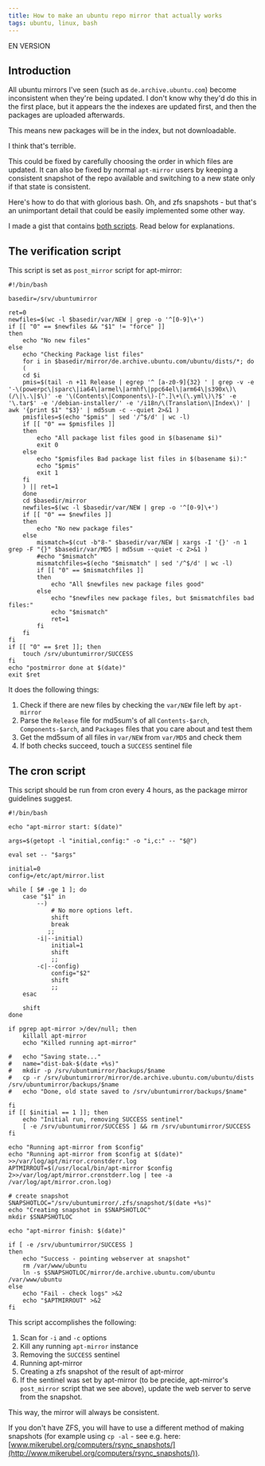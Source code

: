 ```yaml
---
title: How to make an ubuntu repo mirror that actually works
tags: ubuntu, linux, bash
---
```


EN VERSION

## Introduction

All ubuntu mirrors I've seen (such as `de.archive.ubuntu.com`) become inconsistent when they're being updated. I don't know why they'd do this in the first place, but it appears the the indexes are updated first, and then the packages are uploaded afterwards.

This means new packages will be in the index, but not downloadable.

I think that's terrible.

This could be fixed by carefully choosing the order in which files are updated. It can also be fixed by normal `apt-mirror` users by keeping a consistent snapshot of the repo available and switching to a new state only if that state is consistent.

Here's how to do that with glorious bash. Oh, and zfs snapshots - but that's an unimportant detail that could be easily implemented some other way.

I made a gist that contains [both scripts](https://gist.github.com/duk3luk3/8e3e88d6d77e7b6f089e00f7c1705612). Read below for explanations.

## The verification script

This script is set as `post_mirror` script for apt-mirror:

    #!/bin/bash
    
    basedir=/srv/ubuntumirror
    
    ret=0
    newfiles=$(wc -l $basedir/var/NEW | grep -o '^[0-9]\+')
    if [[ "0" == $newfiles && "$1" != "force" ]]
    then 
    	echo "No new files"
    else
    	echo "Checking Package list files"
    	for i in $basedir/mirror/de.archive.ubuntu.com/ubuntu/dists/*; do
    	(
    	cd $i
    	pmis=$(tail -n +11 Release | egrep '^ [a-z0-9]{32} ' | grep -v -e '-\(powerpc\|sparc\|ia64\|armel\|armhf\|ppc64el\|arm64\|s390x\)\(/\|\.\|$\)' -e '\(Contents\|Components\)-[^.]\+\(\.yml\)\?$' -e '\.tar$' -e '/debian-installer/' -e '/i18n/\(Translation\|Index\)' | awk '{print $1" "$3}' | md5sum -c --quiet 2>&1 )
    	pmisfiles=$(echo "$pmis" | sed '/^$/d' | wc -l)
    	if [[ "0" == $pmisfiles ]]
    	then
    		echo "All package list files good in $(basename $i)"
    		exit 0
    	else
    		echo "$pmisfiles Bad package list files in $(basename $i):"
    		echo "$pmis"
    		exit 1
    	fi
    	) || ret=1
    	done
    	cd $basedir/mirror
    	newfiles=$(wc -l $basedir/var/NEW | grep -o '^[0-9]\+')
    	if [[ "0" == $newfiles ]]
    	then
    		echo "No new package files"
    	else
    		mismatch=$(cut -b"8-" $basedir/var/NEW | xargs -I '{}' -n 1 grep -F "{}" $basedir/var/MD5 | md5sum --quiet -c 2>&1 )
    		#echo "$mismatch"
    		mismatchfiles=$(echo "$mismatch" | sed '/^$/d' | wc -l)
    		if [[ "0" == $mismatchfiles ]]
    		then
    			echo "All $newfiles new package files good"
    		else
    			echo "$newfiles new package files, but $mismatchfiles bad files:"
    			echo "$mismatch"
    			ret=1
    		fi
    	fi
    fi
    if [[ "0" == $ret ]]; then
    	touch /srv/ubuntumirror/SUCCESS
    fi
    echo "postmirror done at $(date)"
    exit $ret

It does the following things:

1. Check if there are new files by checking the `var/NEW` file left by `apt-mirror`
2. Parse the `Release` file for md5sum's of all `Contents-$arch`, `Components-$arch`, and `Packages` files that you care about and test them
3. Get the md5sum of all files in `var/NEW` from `var/MD5` and check them
4. If both checks succeed, touch a `SUCCESS` sentinel file

## The cron script

This script should be run from cron every 4 hours, as the package mirror guidelines suggest.

    #!/bin/bash
    
    echo "apt-mirror start: $(date)"
    
    args=$(getopt -l "initial,config:" -o "i,c:" -- "$@")
    
    eval set -- "$args"
    
    initial=0
    config=/etc/apt/mirror.list
    
    while [ $# -ge 1 ]; do
    	case "$1" in
    		--)
    		    # No more options left.
    		    shift
    		    break
    		   ;;
    		-i|--initial)
    			initial=1
    			shift
    			;;
    		-c|--config)
    			config="$2"
    			shift
    			;;
    	esac
    
    	shift
    done
    
    if pgrep apt-mirror >/dev/null; then
    	killall apt-mirror
    	echo "Killed running apt-mirror"
    
    #	echo "Saving state..."
    #	name="dist-bak-$(date +%s)"
    #	mkdir -p /srv/ubuntumirror/backups/$name
    #	cp -r /srv/ubuntumirror/mirror/de.archive.ubuntu.com/ubuntu/dists /srv/ubuntumirror/backups/$name
    #	echo "Done, old state saved to /srv/ubuntumirror/backups/$name"
    
    fi
    if [[ $initial == 1 ]]; then
    	echo "Initial run, removing SUCCESS sentinel"
    	[ -e /srv/ubuntumirror/SUCCESS ] && rm /srv/ubuntumirror/SUCCESS
    fi
    
    echo "Running apt-mirror from $config"
    echo "Running apt-mirror from $config at $(date)" >>/var/log/apt/mirror.cronstderr.log
    APTMIRROUT=$(/usr/local/bin/apt-mirror $config 2>>/var/log/apt/mirror.cronstderr.log | tee -a /var/log/apt/mirror.cron.log)
    
    # create snapshot
    SNAPSHOTLOC="/srv/ubuntumirror/.zfs/snapshot/$(date +%s)"
    echo "Creating snapshot in $SNAPSHOTLOC"
    mkdir $SNAPSHOTLOC
    
    echo "apt-mirror finish: $(date)"
    
    if [ -e /srv/ubuntumirror/SUCCESS ]
    then
    	echo "Success - pointing webserver at snapshot"
    	rm /var/www/ubuntu
    	ln -s $SNAPSHOTLOC/mirror/de.archive.ubuntu.com/ubuntu /var/www/ubuntu
    else
    	echo "Fail - check logs" >&2
    	echo "$APTMIRROUT" >&2
    fi

This script accomplishes the following:

1. Scan for `-i` and `-c` options
2. Kill any running `apt-mirror` instance
3. Removing the `SUCCESS` sentinel
4. Running apt-mirror
5. Creating a zfs snapshot of the result of apt-mirror
6. If the sentinel was set by apt-mirror (to be precide, apt-mirror's `post_mirror` script that we see above), update the web server to serve from the snapshot.

This way, the mirror will always be consistent.

If you don't have ZFS, you will have to use a different method of making snapshots (for example using `cp -al` - see e.g. here: [www.mikerubel.org/computers/rsync_snapshots/](http://www.mikerubel.org/computers/rsync_snapshots/)).
